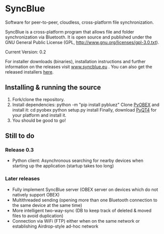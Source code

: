 # SyncBlue
Software for peer-to-peer, cloudless, cross-platform file synchronization.

SyncBlue is a cross-platform program that allows file and folder
synchronization via Bluetooth.
It is open source and published under the GNU General Public License
(GPL, http://www.gnu.org/licenses/gpl-3.0.txt).

Current Version: 0.2

For installer downloads (binaries), installation instructions and further information on the releases visit www.syncblue.eu .
You can also get the released installers [here](https://github.com/benjaminalt/SyncBlue/releases).

## Installing & running the source

1.  Fork/clone the repository.
2.  Install dependencies:
        python -m "pip install pybluez"
    Clone [PyOBEX](https://bitbucket.org/dboddie/pyobex/) and install it:
        cd pyobex
        python setup.py install
    Finally, download [PyQT4](https://www.riverbankcomputing.com/software/pyqt/download) for your platform and install it.
3. You should be good to go!

## Still to do

### Release 0.3

* Python client: Asynchronous searching for nearby devices when starting up the application (startup takes too long)

### Later releases

* Fully implement SyncBlue server (OBEX server on devices which do not natively support OBEX)
* Multithreaded sending (opening more than one Bluetooth connection to the same device at the same time)
* More intelligent two-way-sync (DB to keep track of deleted & moved files to avoid duplication)
* Connection via WiFi (FTP) either when on the same network or establishing Airdrop-style ad-hoc network
